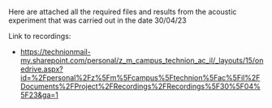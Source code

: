 Here are attached all the required files and results from the acoustic experiment that was carried out in the date 30/04/23

Link to recordings:
- https://technionmail-my.sharepoint.com/personal/z_m_campus_technion_ac_il/_layouts/15/onedrive.aspx?id=%2Fpersonal%2Fz%5Fm%5Fcampus%5Ftechnion%5Fac%5Fil%2FDocuments%2FProject%2FRecordings%2FRecordings%5F30%5F04%5F23&ga=1
